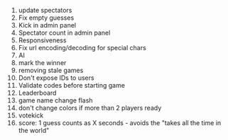 1. update spectators
2. Fix empty guesses
3. Kick in admin panel
4. Spectator count in admin panel
5. Responsiveness
6. Fix url encoding/decoding for special chars
7. AI
8. mark the winner
9. removing stale games
10. Don't expose IDs to users
11. Validate codes before starting game
12. Leaderboard
13. game name change flash
14. don't change colors if more than 2 players ready
15. votekick
16. score: 1 guess counts as X seconds - avoids the "takes all the time in the world"
